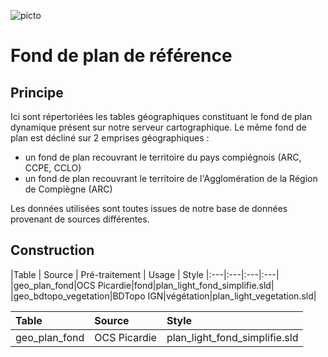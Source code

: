 ![picto](/doc/img/Logo_web-GeoCompiegnois.png)

# Fond de plan de référence

## Principe

Ici sont répertoriées les tables géographiques constituant le fond de plan dynamique présent sur notre serveur cartographique.
Le même fond de plan est décliné sur 2 emprises géographiques :
- un fond de plan recouvrant le territoire du pays compiégnois (ARC, CCPE, CCLO)
- un fond de plan recouvrant le territoire de l'Agglomération de la Région de Compiègne (ARC)

Les données utilisées sont toutes issues de notre base de données provenant de sources différentes.

## Construction

|Table | Source | Pré-traitement | Usage | Style
|:---|:---|:---|:---|  
|geo_plan_fond|OCS Picardie|fond|plan_light_fond_simplifie.sld|
|geo_bdtopo_vegetation|BDTopo IGN|végétation|plan_light_vegetation.sld|


|Table | Source | Style
|:---|:---|:---|
|geo_plan_fond|OCS Picardie|plan_light_fond_simplifie.sld|
